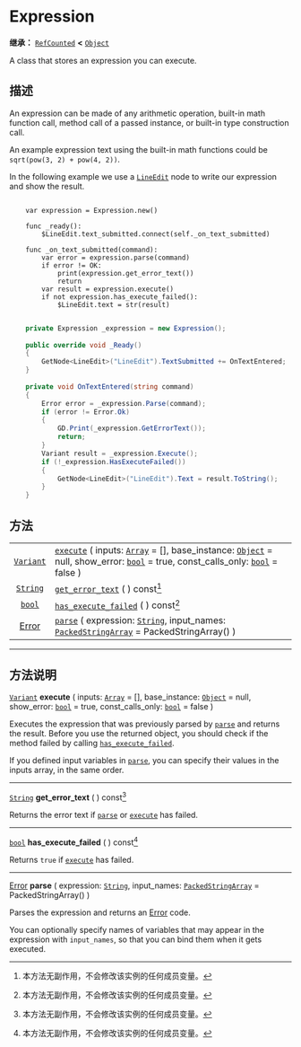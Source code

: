 <!-- ⚠ 请勿编辑本文件 ⚠ -->
<!-- 本文档使用脚本从 WeDot 引擎源码仓库生成。 -->
<!-- 生成脚本：https://github.com/WeDot-Engine/WeDot/tree/4.3/doc/tools/make_md.py； -->
<!-- 原文件：https://github.com/WeDot-Engine/WeDot/tree/4.3/doc/classes/Expression.xml。 -->

<div id="_class_expression"></div>

# Expression

**继承：** [`RefCounted`](class_refcounted.md) **<** [`Object`](class_object.md)

A class that stores an expression you can execute.

## 描述

An expression can be made of any arithmetic operation, built-in math function call, method call of a passed instance, or built-in type construction call.

An example expression text using the built-in math functions could be `sqrt(pow(3, 2) + pow(4, 2))`.

In the following example we use a [`LineEdit`](class_lineedit.md) node to write our expression and show the result.



```gdscript

    var expression = Expression.new()
    
    func _ready():
        $LineEdit.text_submitted.connect(self._on_text_submitted)
    
    func _on_text_submitted(command):
        var error = expression.parse(command)
        if error != OK:
            print(expression.get_error_text())
            return
        var result = expression.execute()
        if not expression.has_execute_failed():
            $LineEdit.text = str(result)
```

```csharp

    private Expression _expression = new Expression();
    
    public override void _Ready()
    {
        GetNode<LineEdit>("LineEdit").TextSubmitted += OnTextEntered;
    }
    
    private void OnTextEntered(string command)
    {
        Error error = _expression.Parse(command);
        if (error != Error.Ok)
        {
            GD.Print(_expression.GetErrorText());
            return;
        }
        Variant result = _expression.Execute();
        if (!_expression.HasExecuteFailed())
        {
            GetNode<LineEdit>("LineEdit").Text = result.ToString();
        }
    }
```







## 方法

|||
|:-:|:--|
| [`Variant`](class_variant.md)     | [`execute`](class_expression.md#class_expression_method_execute) ( inputs: [`Array`](class_array.md) = [], base_instance: [`Object`](class_object.md) = null, show_error: [`bool`](class_bool.md) = true, const_calls_only: [`bool`](class_bool.md) = false ) |
| [`String`](class_string.md)       | [`get_error_text`](class_expression.md#class_expression_method_get_error_text) ( ) const[^const]                                                                                                                                                              |
| [`bool`](class_bool.md)           | [`has_execute_failed`](class_expression.md#class_expression_method_has_execute_failed) ( ) const[^const]                                                                                                                                                      |
| [Error](#enum_@globalscope_error) | [`parse`](class_expression.md#class_expression_method_parse) ( expression: [`String`](class_string.md), input_names: [`PackedStringArray`](class_packedstringarray.md) = PackedStringArray() )                                                                |

<!-- rst-class:: classref-section-separator -->

---

## 方法说明

<div id="_class_expression_method_execute"></div>

[`Variant`](class_variant.md) **execute** ( inputs: [`Array`](class_array.md) = [], base_instance: [`Object`](class_object.md) = null, show_error: [`bool`](class_bool.md) = true, const_calls_only: [`bool`](class_bool.md) = false )<div id="class_expression_method_execute"></div>

Executes the expression that was previously parsed by [`parse`](class_expression.md#class_expression_method_parse) and returns the result. Before you use the returned object, you should check if the method failed by calling [`has_execute_failed`](class_expression.md#class_expression_method_has_execute_failed).

If you defined input variables in [`parse`](class_expression.md#class_expression_method_parse), you can specify their values in the inputs array, in the same order.

<!-- rst-class:: classref-item-separator -->

---

<div id="_class_expression_method_get_error_text"></div>

[`String`](class_string.md) **get_error_text** ( ) const[^const]<div id="class_expression_method_get_error_text"></div>

Returns the error text if [`parse`](class_expression.md#class_expression_method_parse) or [`execute`](class_expression.md#class_expression_method_execute) has failed.

<!-- rst-class:: classref-item-separator -->

---

<div id="_class_expression_method_has_execute_failed"></div>

[`bool`](class_bool.md) **has_execute_failed** ( ) const[^const]<div id="class_expression_method_has_execute_failed"></div>

Returns `true` if [`execute`](class_expression.md#class_expression_method_execute) has failed.

<!-- rst-class:: classref-item-separator -->

---

<div id="_class_expression_method_parse"></div>

[Error](#enum_@globalscope_error) **parse** ( expression: [`String`](class_string.md), input_names: [`PackedStringArray`](class_packedstringarray.md) = PackedStringArray() )<div id="class_expression_method_parse"></div>

Parses the expression and returns an [Error](#enum_@globalscope_error) code.

You can optionally specify names of variables that may appear in the expression with `input_names`, so that you can bind them when it gets executed.

[^virtual]: 本方法通常需要用户覆盖才能生效。
[^const]: 本方法无副作用，不会修改该实例的任何成员变量。
[^vararg]: 本方法除了能接受在此处描述的参数外，还能够继续接受任意数量的参数。
[^constructor]: 本方法用于构造某个类型。
[^static]: 调用本方法无需实例，可直接使用类名进行调用。
[^operator]: 本方法描述的是使用本类型作为左操作数的有效运算符。
[^bitfield]: 这个值是由下列位标志构成位掩码的整数。
[^void]: 无返回值。
